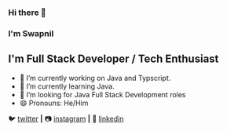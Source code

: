### Hi there 👋
### I'm Swapnil 
## I'm Full Stack Developer / Tech Enthusiast


- 🔭 I’m currently working on Java and Typscript.
- 🌱 I’m currently learning Java.
- 🤔 I’m looking for Java Full Stack Development roles
- 😄 Pronouns: He/Him

🐦 [twitter][twitter] **|** 
📷 [instagram][instagram] **|** 
👔 [linkedin][linkedin]

[twitter]: https://twitter.com/Swapnil12381855
[instagram]: https://instagram.com/swapnilwadhankar_1999
[linkedin]: https://linkedin.com/in/swapnil-wadhankar-7751b1178


